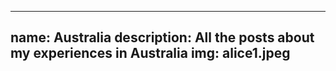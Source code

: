 ---
name: Australia
description: All the posts about my experiences in Australia
img: alice1.jpeg
----

